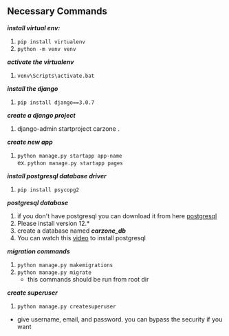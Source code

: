 ## Necessary Commands

**_install virtual env:_**
1. `pip install virtualenv`
2. `python -m venv venv`


**_activate the virtualenv_**
1. `venv\Scripts\activate.bat`

_**install the django**_
1. `pip install django==3.0.7`

_**create a django project**_
1. django-admin startproject carzone .

_**create new app**_
1. `python manage.py startapp app-name`\
ex. `python manage.py startapp pages`

_**install postgresql database driver**_
1. `pip install psycopg2`

_**postgresql database**_
1. if you don't have postgresql you can download it from here [postgresql](https://www.enterprisedb.com/downloads/postgres-postgresql-downloads)
2. Please install version 12.*
3. create a database named _**carzone_db**_
4. You can watch this [video](https://www.youtube.com/watch?v=AEZg-sTxxmw) to install postgresql

_**migration commands**_
1. `python manage.py makemigrations`
2. `python manage.py migrate`
    * this commands should be run from root dir

_**create superuser**_
1. `python manage.py createsuperuser`
* give username, email, and password. you can bypass the security if you want